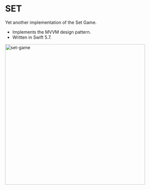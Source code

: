 # SET

Yet another implementation of the Set Game.

* Implements the MVVM design pattern.
* Written in Swift 5.7.

<img width="453" alt="set-game" src="https://github.com/soylent/set/assets/1593860/f529e645-0e66-4c73-a463-7bdebb131dbc">
